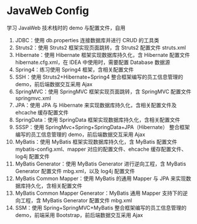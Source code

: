 # JavaWeb Config

学习 JavaWeb 技术栈时的 demo 与配置文件，自用

1. JDBC：使用 db.properties 连接数据库并进行 CRUD 的工具类
2. Struts2：使用 Struts2 框架实现页面跳转，含 Struts2 配置文件 struts.xml
3. Hibernate：使用 Hibernate 框架实现数据库持久化，含 Hibernate 配置文件 hibernate.cfg.xml，在 IDEA 中使用时，需要配置 Database 数据源
4. Spring4：练习使用 Spring4 框架，含相关配置文件
5. SSH：使用 Struts2+Hibernate+Spring4 整合框架编写的员工信息管理的 demo，前后端数据交互采用 Ajax
6. SpringMVC：使用 SpringMVC 框架实现页面跳转，含 SpringMVC 配置文件 springmvc.xml
7. JPA：使用 JPA 与 Hibernate 来实现数据库持久化，含相关配置文件及 ehcache 缓存配置文件
8. SpringData：使用 SpringData 框架实现数据库持久化，含相关配置文件
9. SSSP：使用 SpringMvc+Spring+SpringData+JPA（Hibernate） 整合框架编写的员工信息管理的 demo，前后端数据交互采用 Ajax
10. MyBatis：使用 MyBatis 框架实现数据库持久化，含 MyBatis 配置文件 mybatis-config.xml、mapper 对应的配置文件、ehcache 缓存配置文件、log4j 配置文件
11. MyBatis Generator：使用 MyBatis Generator 进行逆向工程，含 MyBatis Generator 配置文件 mbg.xml，以及 log4j 配置文件
12. MyBatis Common Mapper：使用 MyBatis 的通用 Mapper 与 JPA 来实现数据库持久化，含相关配置文件
13. MyBatis Common Mapper Generator：MyBatis 通用 Mapper 支持下的逆向工程，含 MyBatis Generator 配置文件 mbg.xml
14. SSM：使用 Spring+SpringMVC+MyBatis 整合框架编写的员工信息管理的 demo，前端采用 Bootstrap，前后端数据交互采用 Ajax
